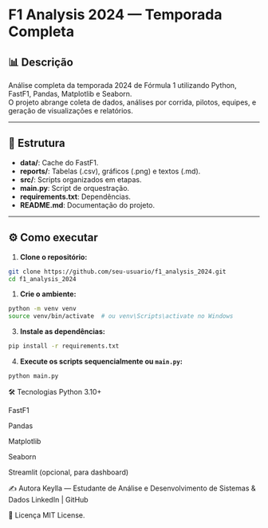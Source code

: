 # F1 Analysis 2024 — Temporada Completa

## 📊 Descrição

Análise completa da temporada 2024 de Fórmula 1 utilizando Python, FastF1, Pandas, Matplotlib e Seaborn.  
O projeto abrange coleta de dados, análises por corrida, pilotos, equipes, e geração de visualizações e relatórios.

---

## 📁 Estrutura

- **data/**: Cache do FastF1.
- **reports/**: Tabelas (.csv), gráficos (.png) e textos (.md).
- **src/**: Scripts organizados em etapas.
- **main.py**: Script de orquestração.
- **requirements.txt**: Dependências.
- **README.md**: Documentação do projeto.

---

## ⚙️ Como executar

1. **Clone o repositório:**

```bash
git clone https://github.com/seu-usuario/f1_analysis_2024.git
cd f1_analysis_2024

````
1. **Crie o ambiente:**
```bash
python -m venv venv
source venv/bin/activate  # ou venv\Scripts\activate no Windows
````
3. **Instale as dependências:**
```bash
pip install -r requirements.txt
````
4. **Execute os scripts sequencialmente ou ```main.py```:**
```bash
python main.py
````
🛠️ Tecnologias
Python 3.10+

FastF1

Pandas

Matplotlib

Seaborn

Streamlit (opcional, para dashboard)

✍️ Autora
Keylla — Estudante de Análise e Desenvolvimento de Sistemas & Dados
LinkedIn | GitHub

📝 Licença
MIT License.
